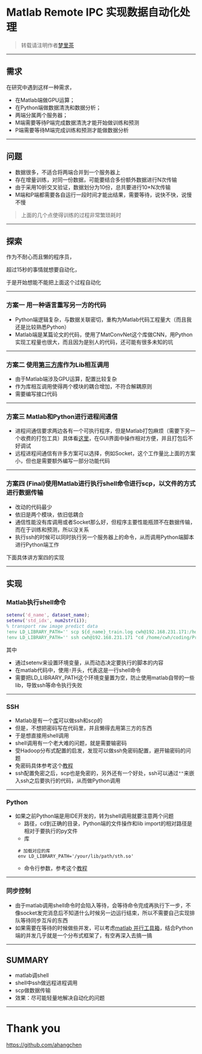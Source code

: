 <!-- $theme: default -->

# Matlab Remote IPC 实现数据自动化处理
> 转载请注明作者[梦里茶](https://github.com/ahangchen)

---

## 需求
在研究中遇到这样一种需求，
- 在Matlab端做GPU运算；
- 在Python端做数据清洗和数据分析；
- 两端分属两个服务器；
- M端需要等待P端完成数据清洗才能开始做训练和预测
- P端需要等待M端完成训练和预测才能做数据分析
---

## 问题
- 数据很多，不适合将两端合并到一个服务器上
- 存在增量训练，对同一份数据，可能要结合多份额外数据进行N次传输
- 由于采用10折交叉验证，数据划分为10份，总共要进行10×N次传输
- M端和P端都需要各自运行一段时间才能出结果，需要等待，说快不快，说慢不慢

> 上面的几个点使得训练的过程非常繁琐耗时
---

## 探索
作为不耐心而且懒的程序员，

超过15秒的事情就想要自动化，

于是开始想能不能把上面这个过程自动化

---
### 方案一 用一种语言重写另一方的代码
- Python端逻辑复杂，与数据关联密切，重构为Matlab代码工程量大（而且我还是比较熟悉Python）
- Matlab端是某篇论文的代码，使用了MatConvNet这个库做CNN，用Python实现工程量也很大，而且因为是别人的代码，还可能有很多未知的坑

---

### 方案二 使用[第三方库](http://mlabwrap.sourceforge.net/)作为Lib相互调用
- 由于Matlab端涉及GPU运算，配置比较复杂
- 作为库相互调用使得两个模块的耦合增加，不符合解耦原则
- 需要编写接口代码

---

### 方案三 Matlab和Python进行进程间通信
- 进程间通信要求两边各有一个可执行程序，但是Matlab打包麻烦（需要下另一个收费的打包工具）具体看[这里](https://www.youtube.com/watch?v=6b_NmBEW9ak)，在GUI界面中操作相对方便，并且打包后不好调试
- 远程进程间通信有许多方案可以选择，例如Socket，这个工作量比上面的方案小，但也是需要额外编写一部分功能代码

---

### 方案四 (Final)使用Matlab进行执行shell命令进行scp，以文件的方式进行数据传输
- 改动的代码最少
- 依旧是两个模块，依旧低耦合
- 通信性能没有库调用或者Socket那么好，但程序主要性能瓶颈不在数据传输，而在于训练和预测，所以没关系
- 执行ssh的时候可以同时执行另一个服务器上的命令，从而调用Python端脚本进行Python端工作

下面具体讲方案四的实现

---

## 实现
### Matlab执行shell命令
```matlab
setenv('d_name', dataset_name);
setenv('std_idx', num2str(i));
% transport raw image predict data
!env LD_LIBRARY_PATH='' scp ${d_name}_train.log cwh@192.168.231.171:/home/cwh/coding/Project/data/${std_idx}-train/renew_pid.log
!env LD_LIBRARY_PATH='' ssh cwh@192.168.231.171 "cd /home/cwh/coding/Project; python data_analysis.py data/${std_idx}-train"
```

其中
- 通过setenv来设置环境变量，从而动态决定要执行的脚本的内容
- 在matlab代码中，使用`!`开头，代表这是一行shell命令
- 需要把LD_LIBRARY_PATH这个环境变量置为空，防止使用matlab自带的一些lib，导致ssh等命令执行失败

---

### SSH
- Matlab是有一个[库](https://cn.mathworks.com/matlabcentral/fileexchange/27999-ssh-from-matlab--updated--+-sftp-scp)可以做ssh和scp的
- 但是，不想把密码写在代码里，并且懒得去用第三方的东西
- 于是想直接用shell调用
- shell调用有一个老大难的问题，就是需要输密码
- 受Hadoop分布式配置的启发，发现可以做ssh免密码配置，避开输密码的问题
- 免密码具体参考这个[教程](https://my.oschina.net/aiguozhe/blog/33994)
- ssh配置免密之后，scp也是免密的，另外还有一个好处，ssh可以通过`""`来嵌入ssh之后要执行的代码，从而做Python调用

---

### Python
- 如果之前Python端是用IDE开发的，转为shell调用就要注意两个问题
  - 路径，cd到正确的目录，Python端的文件操作和lib import的相对路径是相对于要执行的py文件
  - 库
   ```shell
    # 加载对应的库
    env LD_LIBRARY_PATH='/your/lib/path/sth.so'
    ```
  - 命令行参数，参考这个[教程](http://lingxiankong.github.io/blog/2014/01/14/command-line-parser/)

---

### 同步控制
- 由于matlab调用shell命令时会陷入等待，会等待命令完成再执行下一步，不像socket发完消息后不知道什么时候另一边运行结束，所以不需要自己实现排队等待同步互斥的东西
- 如果需要在等待的时候做些并发，可以考虑[matlab 并行工具箱](http://blog.sina.com.cn/s/blog_45eac6860100lzlk.html)，结合Python端的并发几乎就是一个分布式框架了，有空再深入去搞一搞

---

## SUMMARY
- matlab调shell
- shell中ssh做远程进程调用
- scp做数据传输
- 效果：尽可能轻量地解决自动化的问题

---

# Thank you
https://github.com/ahangchen